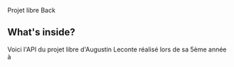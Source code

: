 Projet libre Back

What's inside?
--------------

Voici l'API du projet libre d'Augustin Leconte réalisé lors de sa 5ème année à 
